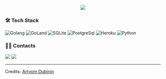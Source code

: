 <p align="center">
<img src="https://user-images.githubusercontent.com/21006294/123514945-188cf580-d69e-11eb-9568-c27c2d392cb9.png" style="max-width;100%;">
</p>

### 🛠 Tech Stack

![Golang](https://user-images.githubusercontent.com/21006294/123513609-bed4fd00-d696-11eb-8a0f-16d220972d4f.png)
![GoLand](https://user-images.githubusercontent.com/21006294/123513614-c0062a00-d696-11eb-941e-48906b0e8e49.png)
![SQLite](https://user-images.githubusercontent.com/21006294/123513622-c1375700-d696-11eb-8b9b-c90500fb8645.png)
![PostgreSql](https://user-images.githubusercontent.com/21006294/123513616-c0062a00-d696-11eb-9f82-400564b40d0d.png)
![Heroku](https://user-images.githubusercontent.com/21006294/123513612-bf6d9380-d696-11eb-957e-00599ed74f76.png)
![Python](https://user-images.githubusercontent.com/21006294/123513617-c09ec080-d696-11eb-8867-4638c8603ed1.png)

### 🤝🏻 Contacts

<a href="https://www.linkedin.com/in/artyomdubinin/"><img src="https://user-images.githubusercontent.com/21006294/123512242-0c4d6c00-d68f-11eb-8522-0b070add7980.png"/></a>
<a href="mailto:artlock1318@gmail.com"><img src="https://user-images.githubusercontent.com/21006294/123512240-0bb4d580-d68f-11eb-857b-76025c89d2cf.png"/></a>

-----
Credits: [Artyom Dubinin](https://github.com/art07)